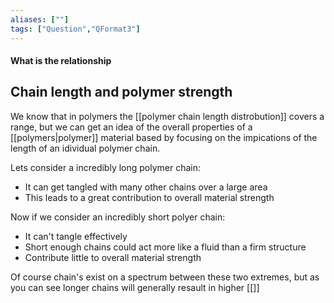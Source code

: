 ```yaml
---
aliases: [""]
tags: ["Question","QFormat3"]
---
```


#### What is the relationship
## Chain length and polymer strength

We know that in polymers the [[polymer chain length distrobution]] covers a range, but we can get an idea of the overall properties of a [[polymers|polymer]] material based by focusing on the impications of the length of an idividual polymer chain.

Lets consider a incredibly long polymer chain:
- It can get tangled with many other chains over a large area
- This leads to a great contribution to overall material strength

Now if we consider an incredibly short polyer chain:
- It can't tangle effectively
- Short enough chains could act more like a fluid than a firm structure
- Contribute little to overall material strength

Of course chain's exist on a spectrum between these two extremes, but as you can see longer chains will generally resault in higher [[]]
